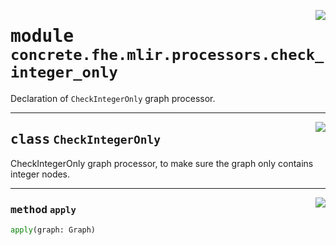 <!-- markdownlint-disable -->

<a href="../../frontends/concrete-python/concrete/fhe/mlir/processors/check_integer_only.py#L0"><img align="right" style="float:right;" src="https://img.shields.io/badge/-source-cccccc?style=flat-square"></a>

# <kbd>module</kbd> `concrete.fhe.mlir.processors.check_integer_only`
Declaration of `CheckIntegerOnly` graph processor. 



---

<a href="../../frontends/concrete-python/concrete/fhe/mlir/processors/check_integer_only.py#L9"><img align="right" style="float:right;" src="https://img.shields.io/badge/-source-cccccc?style=flat-square"></a>

## <kbd>class</kbd> `CheckIntegerOnly`
CheckIntegerOnly graph processor, to make sure the graph only contains integer nodes. 




---

<a href="../../frontends/concrete-python/concrete/fhe/mlir/processors/check_integer_only.py#L14"><img align="right" style="float:right;" src="https://img.shields.io/badge/-source-cccccc?style=flat-square"></a>

### <kbd>method</kbd> `apply`

```python
apply(graph: Graph)
```






